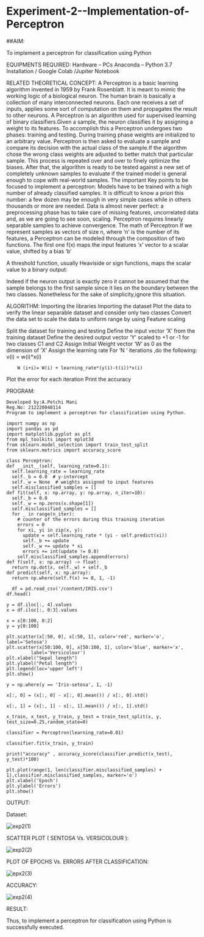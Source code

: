 # Experiment-2--Implementation-of-Perceptron
##AIM:

To implement a perceptron for classification using Python

EQUIPMENTS REQUIRED:
Hardware – PCs
Anaconda – Python 3.7 Installation / Google Colab /Jupiter Notebook

RELATED THEORETICAL CONCEPT:
A Perceptron is a basic learning algorithm invented in 1959 by Frank Rosenblatt. It is meant to mimic the working logic of a biological neuron. The human brain is basically a collection of many interconnected neurons. Each one receives a set of inputs, applies some sort of computation on them and propagates the result to other neurons.
A Perceptron is an algorithm used for supervised learning of binary classifiers.Given a sample, the neuron classifies it by assigning a weight to its features. To accomplish this a Perceptron undergoes two phases: training and testing. During training phase weights are initialized to an arbitrary value. Perceptron is then asked to evaluate a sample and compare its decision with the actual class of the sample.If the algorithm chose the wrong class weights are adjusted to better match that particular sample. This process is repeated over and over to finely optimize the biases. After that, the algorithm is ready to be tested against a new set of completely unknown samples to evaluate if the trained model is general enough to cope with real-world samples.
The important Key points to be focused to implement a perceptron:
Models have to be trained with a high number of already classified samples. It is difficult to know a priori this number: a few dozen may be enough in very simple cases while in others thousands or more are needed.
Data is almost never perfect: a preprocessing phase has to take care of missing features, uncorrelated data and, as we are going to see soon, scaling.
Perceptron requires linearly separable samples to achieve convergence.
The math of Perceptron
If we represent samples as vectors of size n, where ‘n’ is the number of its features, a Perceptron can be modeled through the composition of two functions. The first one 
f(x) maps the input features  ‘x’  vector to a scalar value, shifted by a bias ‘b’

A threshold function, usually Heaviside or sign functions, maps the scalar value to a binary output:

Indeed if the neuron output is exactly zero it cannot be assumed that the sample belongs to the first sample since it lies on the boundary between the two classes. Nonetheless for the sake of simplicity,ignore this situation.


ALGORITHM:
Importing the libraries
Importing the dataset
Plot the data to verify the linear separable dataset and consider only two classes
Convert the data set to scale the data to uniform range by using Feature scaling

Split the dataset for training and testing
Define the input vector ‘X’ from the training dataset
Define the desired output vector ‘Y’ scaled to +1 or -1 for two classes C1 and C2
Assign Initial Weight vector ‘W’ as 0 as the dimension of ‘X’
Assign the learning rate
For ‘N ‘ iterations ,do the following:
        v(i) = w(i)*x(i)
         
        W (i+i)= W(i) + learning_rate*(y(i)-t(i))*x(i)
Plot the error for each iteration 
Print the accuracy


 PROGRAM:
 ```
 Developed by:A.Petchi Mani
Reg.No: 212220040114
Program to implement a perceptron for classification using Python.

import numpy as np
import pandas as pd
import matplotlib.pyplot as plt
from mpl_toolkits import mplot3d
from sklearn.model_selection import train_test_split
from sklearn.metrics import accuracy_score

class Perceptron:
 def __init__(self, learning_rate=0.1):
   self.learning_rate = learning_rate
   self._b = 0.0  # y-intercept
   self._w = None  # weights assigned to input features
   self.misclassified_samples = []
 def fit(self, x: np.array, y: np.array, n_iter=10):
   self._b = 0.0
   self._w = np.zeros(x.shape[1])
   self.misclassified_samples = []
   for _ in range(n_iter):
     # counter of the errors during this training iteration
     errors = 0
     for xi, yi in zip(x, y):
       update = self.learning_rate * (yi - self.predict(xi))
       self._b += update
       self._w += update * xi
       errors += int(update != 0.0)
     self.misclassified_samples.append(errors)
 def f(self, x: np.array) -> float:
   return np.dot(x, self._w) + self._b
 def predict(self, x: np.array):
   return np.where(self.f(x) >= 0, 1, -1)
   
   df = pd.read_csv('/content/IRIS.csv')
df.head()

y = df.iloc[:, 4].values
x = df.iloc[:, 0:3].values

x = x[0:100, 0:2]
y = y[0:100]

plt.scatter(x[:50, 0], x[:50, 1], color='red', marker='o', label='Setosa')
plt.scatter(x[50:100, 0], x[50:100, 1], color='blue', marker='x',
          label='Versicolour')
plt.xlabel("Sepal length")
plt.ylabel("Petal length")
plt.legend(loc='upper left')
plt.show()

y = np.where(y == 'Iris-setosa', 1, -1)

x[:, 0] = (x[:, 0] - x[:, 0].mean()) / x[:, 0].std()

x[:, 1] = (x[:, 1] - x[:, 1].mean()) / x[:, 1].std()

x_train, x_test, y_train, y_test = train_test_split(x, y, test_size=0.25,random_state=0)

classifier = Perceptron(learning_rate=0.01)

classifier.fit(x_train, y_train)

print("accuracy" , accuracy_score(classifier.predict(x_test), y_test)*100)

plt.plot(range(1, len(classifier.misclassified_samples) + 1),classifier.misclassified_samples, marker='o')
plt.xlabel('Epoch')
plt.ylabel('Errors')
plt.show()
```

OUTPUT:

Dataset:

![exp2(1)](https://user-images.githubusercontent.com/112338645/195978810-7b523be5-ba4c-4b51-be0d-0fb89bdd9fbe.png)

SCATTER PLOT ( SENTOSA Vs. VERSICOLOUR ):

![exp2(2)](https://user-images.githubusercontent.com/112338645/195978870-e06e05ef-bdf5-4eeb-8b80-620829c17980.png)

PLOT OF EPOCHS Vs. ERRORS AFTER CLASSIFICATION:

![epx2(3)](https://user-images.githubusercontent.com/112338645/195978884-e83c2f49-11cc-4385-8b98-610301a4721d.png)

ACCURACY:

![exp2(4)](https://user-images.githubusercontent.com/112338645/195978895-f3ae15ca-5d38-42b6-be6f-5c5fc68acc6d.png)

RESULT:

Thus, to implement a perceptron for classification using Python is successfully executed.

